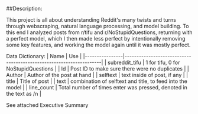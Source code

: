 ##Description: 

This project is all about understanding Reddit's many twists and turns through webscraping, natural language processing, and model building. To this end I analyzed posts from r/tifu and r/NoStupidQuestions, returning with a perfect model, which I then made less perfect by intentionally removing some key features, and working the model again until it was mostly perfect. 

Data Dictionary: 
| Name           | Use                                                                |
|----------------|--------------------------------------------------------------------|
| subreddit_tifu | 1 for tifu, 0 for NoStupidQuestions                                |
| Id             | Post ID to make sure there were no duplicates                      |
| Author         | Author of the post at hand                                         |
| selftext       | text inside of post, if any                                        |
| title          | Title of post                                                      |
| text           | combination of selftext and title, to feed into the model          |
| line_count     | Total number of times enter was pressed, denoted in the text as /n |


See attached Executive Summary
